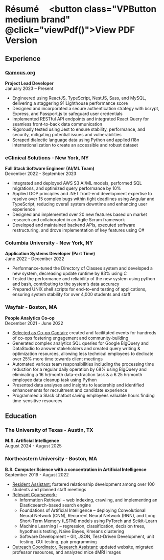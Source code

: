 # Résumé &nbsp; &nbsp; <button class="VPButton medium brand" @click="viewPdf()">View PDF Version</button>

## Experience

### [Qamous.org](www.qamous.org)
**Project Lead Developer**  
January 2023 – Present  
- Engineered using ReactJS, TypeScript, NestJS, Sass, and MySQL, delivering a staggering 91 Lighthouse performance score
- Designed and incorporated a secure authentication strategy with bcrypt, Express, and Passport.js to safeguard user credentials
- Implemented RESTful API endpoints and integrated React Query for seamless front-to-back data communication
- Rigorously tested using Jest to ensure stability, performance, and security, mitigating potential issues and vulnerabilities
- Scraped dialectic language data using Python and applied i18n internationalization to create an accessible and robust dataset

### eClinical Solutions - New York, NY
**Full Stack Software Engineer (AI/ML Team)**  
December 2022 - September 2023  
- Integrated and deployed AWS S3 AI/ML models, performed SQL migrations, and optimized query performance by 10%
- Applied OOP principles and .NET front-end development expertise to resolve over 15 complex bugs within tight deadlines using Angular and TypeScript, reducing overall system downtime and enhancing user experience
- Designed and implemented over 20 new features based on market research and collaborated in an Agile Scrum framework
- Developed and maintained backend APIs, executed software restructuring, and drove implementation of key features using C#

### Columbia University - New York, NY
**Application Systems Developer (Part Time)**  
June 2022 - December 2022  
- Performance-tuned the Directory of Classes system and developed a new system, decreasing update runtime by 83% using C
- Tested the performance and reliability of the new system using python and bash, contributing to the system’s data accuracy
- Prepared UNIX shell scripts for end-to-end testing of applications, ensuring system stability for over 4,000 students and staff

### Wayfair - Boston, MA
**People Analytics Co-op**  
December 2021 - June 2022  
- <u>Selected as Co-op Captain:</u> created and facilitated events for hundreds of co-ops fostering engagement and community-building
- Generated complex analytics SQL queries for Google BigQuery and DataStudio to answer stakeholders and created query writing & optimization resources, allowing less technical employees to dedicate over 25% more time towards client meetings
- Automated various team responsibilities including the processing time reduction for a regular daily operation by 68% using BigQuery and eliminating a 16 hr/month data-extraction task & a 6.25 hr/month employee data cleanup task using Python
- Presented data analyses and insights to leadership and identified enhancements for recruitment and candidate experience
- Programmed a Slack chatbot saving employees valuable hours finding time-sensitive resources

## Education
### The University of Texas - Austin, TX
**M.S. Artificial Intelligence**
<br />
August 2024 - August 2025

### Northeastern University - Boston, MA
**B.S. Computer Science with a concentration in Artificial Intelligence**
<br />
September 2019 - August 2022
- <u>Resident Assistant:</u> fostered relationship development among over 100 students and planned staff meetings
- <u>Relevant Coursework:</u> 
  - Information Retrieval – web indexing, crawling, and implementing an Elasticsearch-based search engine
  - Foundations of Artificial Intelligence – deploying Convolutional Neural Network (CNN), Recurrent Neural Network (RNN), and Long Short-Term Memory (LSTM) models using PyTorch and Scikit-Learn
  - Machine Learning I – regression, classification, decision trees, hypothesis testing, Naïve Bayes, Kmeans clustering
  - Software Development – Git, JSON, Test-Driven Development, unit testing, GUI testing, pair programming
- <u>Outreach Coordinator, Research Assistant:</u> updated website, migrated professor resources, and analyzed mice dMRI images

<script>
export default {
  methods: {
    viewPdf() {
      window.location.href = "Anthony_Resume.pdf";
    }
  }
}
</script>